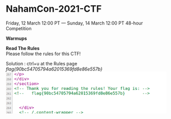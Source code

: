 # NahamCon-2021-CTF
Friday, 12 March 12:00 PT — Sunday, 14 March 12:00 PT 48-hour Competition <br>


**Warmups**

**Read The Rules**<br>
Please follow the rules for this CTF!<br>

Solution : ctrl+u at the Rules page<br>
_flag{90bc54705794a62015369fd8e86e557b}_<br>
![](https://github.com/darknezs/NahamCon-2021-CTF/blob/main/source/readRules.png)
